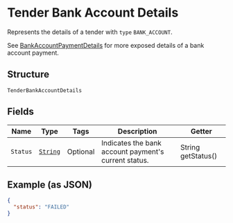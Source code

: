 
# Tender Bank Account Details

Represents the details of a tender with `type` `BANK_ACCOUNT`.

See [BankAccountPaymentDetails](../../doc/models/bank-account-payment-details.md)
for more exposed details of a bank account payment.

## Structure

`TenderBankAccountDetails`

## Fields

| Name | Type | Tags | Description | Getter |
|  --- | --- | --- | --- | --- |
| `Status` | [`String`](../../doc/models/tender-bank-account-details-status.md) | Optional | Indicates the bank account payment's current status. | String getStatus() |

## Example (as JSON)

```json
{
  "status": "FAILED"
}
```

